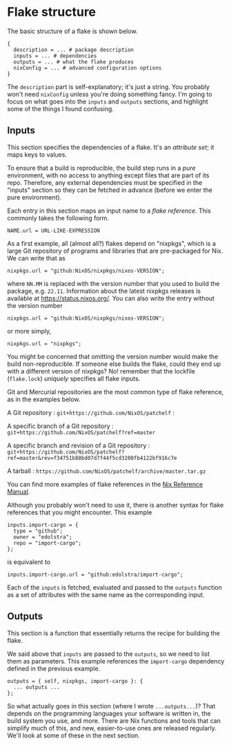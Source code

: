 # Flake structure

The basic structure of a flake is shown below.

~~~
{
  description = ... # package description
  inputs = ... # dependencies
  outputs = ... # what the flake produces
  nixConfig = ... # advanced configuration options
}
~~~

The `description` part is self-explanatory; it's just a string.
You probably won't need `nixConfig` unless you're doing something fancy.
I'm going to focus on what goes into the `inputs` and `outputs` sections,
and highlight some of the things I found confusing.

## Inputs

This section specifies the dependencies of a flake.
It's an *attribute set*; it maps keys to values.

To ensure that a build is reproducible, the build step runs in a *pure* environment,
with no access to anything except files that are part of its repo.
Therefore, any external dependencies must be specified in the "inputs" section
so they can be fetched in advance (before we enter the pure environment).

Each entry in this section maps an input name to a *flake reference*.
This commonly takes the following form.

~~~
NAME.url = URL-LIKE-EXPRESSION
~~~

As a first example, all (almost all?) flakes depend on "nixpkgs",
which is a large Git repository of programs and libraries
that are pre-packaged for Nix.
We can write that as

~~~
nixpkgs.url = "github:NixOS/nixpkgs/nixos-VERSION";
~~~

where `NN.MM` is replaced with the version number that you used to build the package, e.g. `22.11`.
Information about the latest nixpkgs releases is available at https://status.nixos.org/.
You can also write the entry without the version number

~~~
nixpkgs.url = "github:NixOS/nixpkgs/nixos-VERSION";
~~~

or more simply,

~~~
nixpkgs.url = "nixpkgs";
~~~

You might be concerned that omitting the version number would make the build non-reproducible.
If someone else builds the flake, could they end up with a different version of nixpkgs?
No! remember that the lockfile (`flake.lock`) *uniquely* specifies
all flake inputs.

Git and Mercurial repositories are the most common type of flake reference, as in the examples below.

A Git repository
 : `git+https://github.com/NixOS/patchelf`
  :

A specific branch of a Git repository
  : `git+https://github.com/NixOS/patchelf?ref=master`

A specific branch and revision of a Git repository
  : `git+https://github.com/NixOS/patchelf?ref=master&rev=f34751b88bd07d7f44f5cd3200fb4122bf916c7e`

A tarball
  : `https://github.com/NixOS/patchelf/archive/master.tar.gz`

You can find more examples of flake references in the [Nix Reference Manual](https://nixos.org/manual/nix/stable/command-ref/new-cli/nix3-flake.html#examples).

Although you probably won't need to use it, there is another syntax for flake references that you might encounter.
This example

~~~
inputs.import-cargo = {
  type = "github";
  owner = "edolstra";
  repo = "import-cargo";
};
~~~

is equivalent to

~~~
inputs.import-cargo.url = "github:edolstra/import-cargo";
~~~

Each of the `inputs` is fetched, evaluated and passed to the `outputs`
function as a set of attributes with the same name as the
corresponding input.

## Outputs

This section is a function that essentially returns the recipe for building the flake.

We said above that `inputs` are passed to the `outputs`,
so we need to list them as parameters.
This example references the `import-cargo` dependency defined
in the previous example.

~~~
outputs = { self, nixpkgs, import-cargo }: {
  ... outputs ...
};
~~~

So what actually goes in this section (where I wrote `...outputs...`)?
That depends on the programming languages your software is written in,
the build system you use, and more.
There are Nix functions and tools that can simplify much of this,
and new, easier-to-use ones are released regularly.
We'll look at some of these in the next section.
